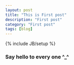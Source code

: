 ```yaml
---
layout: post
title: "This is First post"
description: "First post"
category: "First post" 
tags: [blog]
---
```

{% include JB/setup %}

### Say hello to every one ^_^